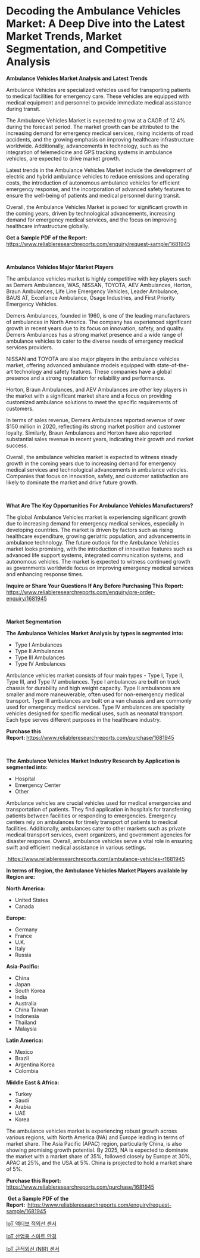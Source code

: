 <p><h1>Decoding the Ambulance Vehicles Market: A Deep Dive into the Latest Market Trends, Market Segmentation, and Competitive Analysis</h1></p><p><strong>Ambulance Vehicles Market Analysis and Latest Trends</strong></p>
<p><p>Ambulance Vehicles are specialized vehicles used for transporting patients to medical facilities for emergency care. These vehicles are equipped with medical equipment and personnel to provide immediate medical assistance during transit.</p><p>The Ambulance Vehicles Market is expected to grow at a CAGR of 12.4% during the forecast period. The market growth can be attributed to the increasing demand for emergency medical services, rising incidents of road accidents, and the growing emphasis on improving healthcare infrastructure worldwide. Additionally, advancements in technology, such as the integration of telemedicine and GPS tracking systems in ambulance vehicles, are expected to drive market growth.</p><p>Latest trends in the Ambulance Vehicles Market include the development of electric and hybrid ambulance vehicles to reduce emissions and operating costs, the introduction of autonomous ambulance vehicles for efficient emergency response, and the incorporation of advanced safety features to ensure the well-being of patients and medical personnel during transit.</p><p>Overall, the Ambulance Vehicles Market is poised for significant growth in the coming years, driven by technological advancements, increasing demand for emergency medical services, and the focus on improving healthcare infrastructure globally.</p></p>
<p><strong>Get a Sample PDF of the Report:&nbsp;</strong> <a href="https://www.reliableresearchreports.com/enquiry/request-sample/1681945">https://www.reliableresearchreports.com/enquiry/request-sample/1681945</a></p>
<p>&nbsp;</p>
<p><strong>Ambulance Vehicles Major Market Players</strong></p>
<p><p>The ambulance vehicles market is highly competitive with key players such as Demers Ambulances, WAS, NISSAN, TOYOTA, AEV Ambulances, Horton, Braun Ambulances, Life Line Emergency Vehicles, Leader Ambulance, BAUS AT, Excellance Ambulance, Osage Industries, and First Priority Emergency Vehicles.</p><p>Demers Ambulances, founded in 1960, is one of the leading manufacturers of ambulances in North America. The company has experienced significant growth in recent years due to its focus on innovation, safety, and quality. Demers Ambulances has a strong market presence and a wide range of ambulance vehicles to cater to the diverse needs of emergency medical services providers.</p><p>NISSAN and TOYOTA are also major players in the ambulance vehicles market, offering advanced ambulance models equipped with state-of-the-art technology and safety features. These companies have a global presence and a strong reputation for reliability and performance.</p><p>Horton, Braun Ambulances, and AEV Ambulances are other key players in the market with a significant market share and a focus on providing customized ambulance solutions to meet the specific requirements of customers.</p><p>In terms of sales revenue, Demers Ambulances reported revenue of over $150 million in 2020, reflecting its strong market position and customer loyalty. Similarly, Braun Ambulances and Horton have also reported substantial sales revenue in recent years, indicating their growth and market success.</p><p>Overall, the ambulance vehicles market is expected to witness steady growth in the coming years due to increasing demand for emergency medical services and technological advancements in ambulance vehicles. Companies that focus on innovation, safety, and customer satisfaction are likely to dominate the market and drive future growth.</p></p>
<p>&nbsp;</p>
<p><strong>What Are The Key Opportunities For Ambulance Vehicles Manufacturers?</strong></p>
<p><p>The global Ambulance Vehicles market is experiencing significant growth due to increasing demand for emergency medical services, especially in developing countries. The market is driven by factors such as rising healthcare expenditure, growing geriatric population, and advancements in ambulance technology. The future outlook for the Ambulance Vehicles market looks promising, with the introduction of innovative features such as advanced life support systems, integrated communication systems, and autonomous vehicles. The market is expected to witness continued growth as governments worldwide focus on improving emergency medical services and enhancing response times.</p></p>
<p><strong>Inquire or Share Your Questions If Any Before Purchasing This Report:</strong> <a href="https://www.reliableresearchreports.com/enquiry/pre-order-enquiry/1681945">https://www.reliableresearchreports.com/enquiry/pre-order-enquiry/1681945</a></p>
<p>&nbsp;</p>
<p><strong>Market Segmentation</strong></p>
<p><strong>The Ambulance Vehicles Market Analysis by types is segmented into:</strong></p>
<p><ul><li>Type I Ambulances</li><li>Type II Ambulances</li><li>Type III Ambulances</li><li>Type IV Ambulances</li></ul></p>
<p><p>Ambulance vehicles market consists of four main types - Type I, Type II, Type III, and Type IV ambulances. Type I ambulances are built on truck chassis for durability and high weight capacity. Type II ambulances are smaller and more maneuverable, often used for non-emergency medical transport. Type III ambulances are built on a van chassis and are commonly used for emergency medical services. Type IV ambulances are specialty vehicles designed for specific medical uses, such as neonatal transport. Each type serves different purposes in the healthcare industry.</p></p>
<p><strong>Purchase this Report:&nbsp;</strong><a href="https://www.reliableresearchreports.com/purchase/1681945">https://www.reliableresearchreports.com/purchase/1681945</a></p>
<p>&nbsp;</p>
<p><strong>The Ambulance Vehicles Market Industry Research by Application is segmented into:</strong></p>
<p><ul><li>Hospital</li><li>Emergency Center</li><li>Other</li></ul></p>
<p><p>Ambulance vehicles are crucial vehicles used for medical emergencies and transportation of patients. They find application in hospitals for transferring patients between facilities or responding to emergencies. Emergency centers rely on ambulances for timely transport of patients to medical facilities. Additionally, ambulances cater to other markets such as private medical transport services, event organizers, and government agencies for disaster response. Overall, ambulance vehicles serve a vital role in ensuring swift and efficient medical assistance in various settings.</p></p>
<p><a href="https://www.reliableresearchreports.com/ambulance-vehicles-r1681945">&nbsp;https://www.reliableresearchreports.com/ambulance-vehicles-r1681945</a></p>
<p><strong>In terms of Region, the Ambulance Vehicles Market Players available by Region are:</strong></p>
<p>
    <p> <strong> North America: </strong>
        <ul>
            <li>United States</li>
            <li>Canada</li>
        </ul>
        </p> 
    <p> <strong> Europe: </strong>
        <ul>
            <li>Germany</li>
            <li>France</li>
            <li>U.K.</li>
            <li>Italy</li>
            <li>Russia</li>
        </ul>
        </p> 
    <p> <strong> Asia-Pacific: </strong>
        <ul>
            <li>China</li>
            <li>Japan</li>
            <li>South Korea</li>
            <li>India</li>
            <li>Australia</li>
            <li>China Taiwan</li>
            <li>Indonesia</li>
            <li>Thailand</li>
            <li>Malaysia</li>
        </ul>
        </p> 
    <p> <strong> Latin America: </strong>
        <ul>
            <li>Mexico</li>
            <li>Brazil</li>
            <li>Argentina Korea</li>
            <li>Colombia</li>
        </ul>
        </p> 
    <p> <strong> Middle East & Africa: </strong>
        <ul>
            <li>Turkey</li>
            <li>Saudi</li>
            <li>Arabia</li>
            <li>UAE</li>
            <li>Korea</li>
        </ul>
    </p>
    </p>
<p><p>The ambulance vehicles market is experiencing robust growth across various regions, with North America (NA) and Europe leading in terms of market share. The Asia Pacific (APAC) region, particularly China, is also showing promising growth potential. By 2025, NA is expected to dominate the market with a market share of 35%, followed closely by Europe at 30%, APAC at 25%, and the USA at 5%. China is projected to hold a market share of 5%.</p></p>
<p><strong>Purchase this Report: </strong><a href="https://www.reliableresearchreports.com/purchase/1681945">https://www.reliableresearchreports.com/purchase/1681945</a></p>
<p>&nbsp;<strong>Get a Sample PDF of the Report:&nbsp;&nbsp;</strong><a href="https://www.reliableresearchreports.com/enquiry/request-sample/1681945">https://www.reliableresearchreports.com/enquiry/request-sample/1681945</a></p>
<p><strong></strong></p>
<p><p><a href="https://github.com/rifqimuhammad018/Market-Research-Report-List-1/blob/main/869990892170.md">IoT 액티브 적외선 센서</a></p><p><a href="https://github.com/HarrisonKitto2022/Market-Research-Report-List-1/blob/main/333672292173.md">IoT 산업용 스마트 안경</a></p><p><a href="https://github.com/courtney23pratt/Market-Research-Report-List-1/blob/main/362091692171.md">IoT 근적외선 (NIR) 센서</a></p></p>
